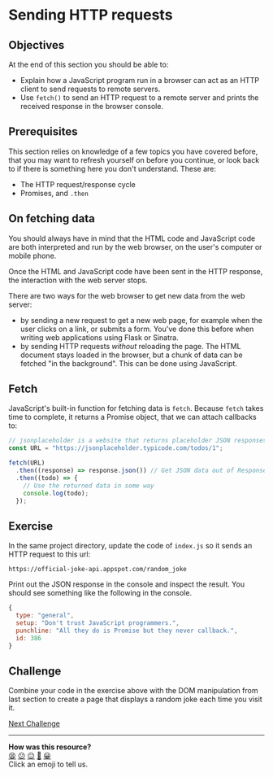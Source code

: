 # Sending HTTP requests

## Objectives

At the end of this section you should be able to:

- Explain how a JavaScript program run in a browser can act as an HTTP client to
  send requests to remote servers.
- Use `fetch()` to send an HTTP request to a remote server and prints the
  received response in the browser console.

## Prerequisites

This section relies on knowledge of a few topics you have covered before, that
you may want to refresh yourself on before you continue, or look back to if
there is something here you don't understand. These are:

- The HTTP request/response cycle
- Promises, and `.then`

## On fetching data

You should always have in mind that the HTML code and JavaScript code are both
interpreted and run by the web browser, on the user's computer or mobile phone.

Once the HTML and JavaScript code have been sent in the HTTP response, the
interaction with the web server stops.

There are two ways for the web browser to get new data from the web server:

- by sending a new request to get a new web page, for example when the user
  clicks on a link, or submits a form. You've done this before when writing web
  applications using Flask or Sinatra.
- by sending HTTP requests _without_ reloading the page. The HTML document stays
  loaded in the browser, but a chunk of data can be fetched "in the background".
  This can be done using JavaScript.

## Fetch

JavaScript's built-in function for fetching data is `fetch`. Because `fetch`
takes time to complete, it returns a Promise object, that we can attach
callbacks to:

```javascript
// jsonplaceholder is a website that returns placeholder JSON responses.
const URL = "https://jsonplaceholder.typicode.com/todos/1";

fetch(URL)
  .then((response) => response.json()) // Get JSON data out of Response object
  .then((todo) => {
    // Use the returned data in some way
    console.log(todo);
  });
```

## Exercise

In the same project directory, update the code of `index.js` so it sends an HTTP
request to this url:

```
https://official-joke-api.appspot.com/random_joke
```

Print out the JSON response in the console and inspect the result. You should
see something like the following in the console.

```js
{
  type: "general",
  setup: "Don't trust JavaScript programmers.",
  punchline: "All they do is Promise but they never callback.",
  id: 386
}
```

## Challenge

Combine your code in the exercise above with the DOM manipulation from last
section to create a page that displays a random joke each time you visit it.


[Next Challenge](04_event_listeners.md)

<!-- BEGIN GENERATED SECTION DO NOT EDIT -->

---

**How was this resource?**  
[😫](https://airtable.com/shrUJ3t7KLMqVRFKR?prefill_Repository=makersacademy%2Fjavascript-react-applications&prefill_File=javascript_bites%2F03_sending_http_requests.md&prefill_Sentiment=😫) [😕](https://airtable.com/shrUJ3t7KLMqVRFKR?prefill_Repository=makersacademy%2Fjavascript-react-applications&prefill_File=javascript_bites%2F03_sending_http_requests.md&prefill_Sentiment=😕) [😐](https://airtable.com/shrUJ3t7KLMqVRFKR?prefill_Repository=makersacademy%2Fjavascript-react-applications&prefill_File=javascript_bites%2F03_sending_http_requests.md&prefill_Sentiment=😐) [🙂](https://airtable.com/shrUJ3t7KLMqVRFKR?prefill_Repository=makersacademy%2Fjavascript-react-applications&prefill_File=javascript_bites%2F03_sending_http_requests.md&prefill_Sentiment=🙂) [😀](https://airtable.com/shrUJ3t7KLMqVRFKR?prefill_Repository=makersacademy%2Fjavascript-react-applications&prefill_File=javascript_bites%2F03_sending_http_requests.md&prefill_Sentiment=😀)  
Click an emoji to tell us.

<!-- END GENERATED SECTION DO NOT EDIT -->

